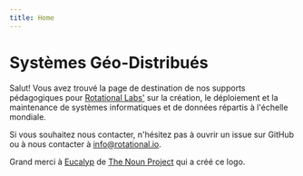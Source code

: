```yaml
---
title: Home
---
```


# Systèmes Géo-Distribués

Salut! Vous avez trouvé la page de destination de nos supports pédagogiques pour [Rotational Labs'](https://rotational.io/) sur la création, le déploiement et la maintenance de systèmes informatiques et de données répartis à l'échelle mondiale.

Si vous souhaitez nous contacter, n'hésitez pas à ouvrir un issue sur GitHub ou à nous contacter à info@rotational.io.

Grand merci à [Eucalyp](https://thenounproject.com/eucalyp/) de [The Noun Project](https://thenounproject.com/) qui a créé ce logo.
